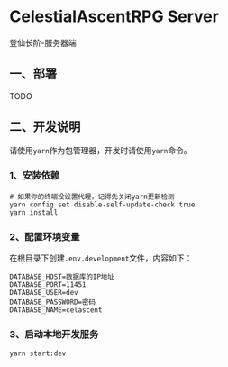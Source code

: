 # CelestialAscentRPG Server

登仙长阶-服务器端

## 一、部署

TODO

## 二、开发说明

请使用`yarn`作为包管理器，开发时请使用`yarn`命令。

### 1、安装依赖

```shell
# 如果你的终端没设置代理，记得先关闭yarn更新检测
yarn config set disable-self-update-check true
yarn install
```

### 2、配置环境变量
在根目录下创建`.env.development`文件，内容如下：
```text
DATABASE_HOST=数据库的IP地址
DATABASE_PORT=11451
DATABASE_USER=dev
DATABASE_PASSWORD=密码
DATABASE_NAME=celascent
```

### 3、启动本地开发服务

```shell
yarn start:dev
```
